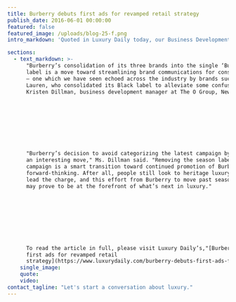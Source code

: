 ```yaml
---
title: Burberry debuts first ads for revamped retail strategy
publish_date: 2016-06-01 00:00:00
featured: false
featured_image: /uploads/blog-25-f.png
intro_markdown: 'Quoted in Luxury Daily today, our Business Development Manager Kristen Dillman shares her take on Burberry’s move away from seasonal campaigns and consolidation of labels within the brand.​'

sections:
  - text_markdown: >-
      "Burberry’s consolidation of its three brands into the single ‘Burberry’
      label is a move toward streamlining brand communications for consumers
      — one which we have seen echoed across the industry by brands such as Ralph
      Lauren, who consolidated its Black label to alleviate some confusion," said
      Kristen Dillman, business development manager at The O Group, New York.









      "Burberry’s decision to avoid categorizing the latest campaign by season is
      an interesting move," Ms. Dillman said. "Removing the season label from the
      campaign is a smart transition toward continued promotion of Burberry as
      forward-thinking. After all, people still look to heritage luxury brands to
      lead the charge, and this effort from Burberry to move past seasonal labels
      may prove to be at the forefront of what’s next in luxury."









      To read the article in full, please visit Luxury Daily’s,"[Burberry debuts
      first ads for revamped retail
      strategy](https://www.luxurydaily.com/burberry-debuts-first-ads-for-revamped-retail-strategy/)."​
    single_image:
    quote:
    video:
contact_tagline: "Let's start a conversation about luxury."
---
```



